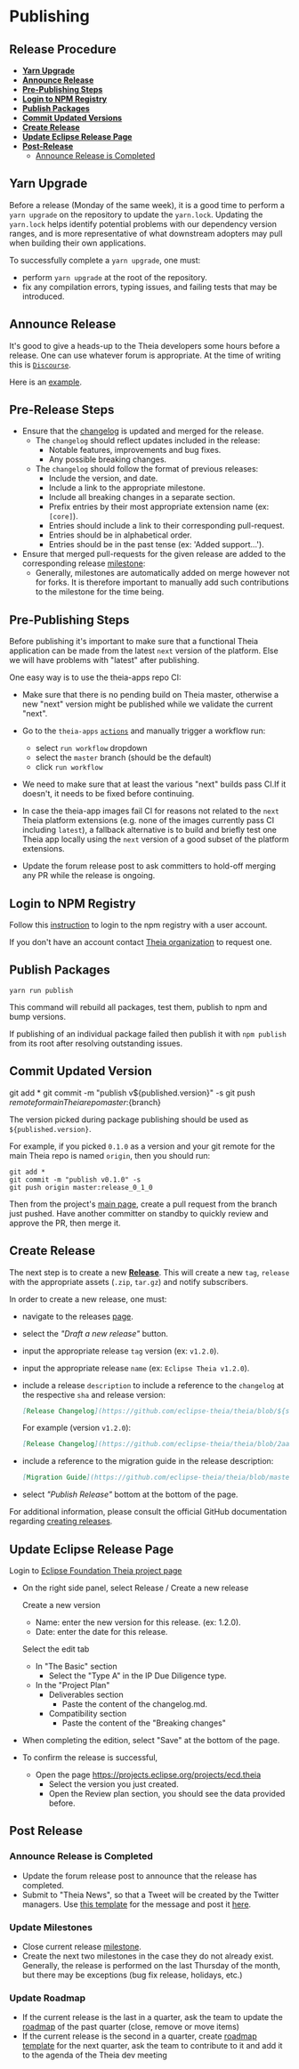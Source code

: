 # Publishing


## Release Procedure

- [**Yarn Upgrade**](#yarn-upgrade)
- [**Announce Release**](#announce-release)
- [**Pre-Publishing Steps**](#pre-publishing-steps)
- [**Login to NPM Registry**](#login-to-npm-registry)
- [**Publish Packages**](#publish-packages)
- [**Commit Updated Versions**](#commit-updated-version)
- [**Create Release**](#create-release)
- [**Update Eclipse Release Page**](#update-eclipse-release-page)
- [**Post-Release**](#post-release)
    - [Announce Release is Completed](#announce-release-is-completed)

## Yarn Upgrade

Before a release (Monday of the same week), it is a good time to perform a `yarn upgrade` on the repository to update the `yarn.lock`.
Updating the `yarn.lock` helps identify potential problems with our dependency version ranges, and is more representative of what downstream adopters may pull when building their own applications.

To successfully complete a `yarn upgrade`, one must:
- perform `yarn upgrade` at the root of the repository.
- fix any compilation errors, typing issues, and failing tests that may be introduced.

## Announce Release

It's good to give a heads-up to the Theia developers some hours before a release. One can use whatever forum is appropriate. At the time of writing this is [`Discourse`](https://community.theia-ide.org/).

Here is an [example](https://community.theia-ide.org/t/0-11-0-release/373).


## Pre-Release Steps

- Ensure that the [changelog](https://github.com/eclipse-theia/theia/blob/master/CHANGELOG.md) is updated and merged for the release.
  - The `changelog` should reflect updates included in the release:
    - Notable features, improvements and bug fixes.
    - Any possible breaking changes.
  - The `changelog` should follow the format of previous releases:
    - Include the version, and date.
    - Include a link to the appropriate milestone.
    - Include all breaking changes in a separate section.
    - Prefix entries by their most appropriate extension name (ex: `[core]`).
    - Entries should include a link to their corresponding pull-request.
    - Entries should be in alphabetical order.
    - Entries should be in the past tense (ex: 'Added support...').
- Ensure that merged pull-requests for the given release are added to the corresponding release [milestone](https://github.com/eclipse-theia/theia/milestones):
  - Generally, milestones are automatically added on merge however not for forks. It is therefore important to manually add such contributions to the milestone for the time being.


## Pre-Publishing Steps

Before publishing it's important to make sure that a functional Theia application can be made from the latest `next` version of the platform. Else we will have problems with "latest" after publishing.

One easy way is to use the theia-apps repo CI:

- Make sure that there is no pending build on Theia master, otherwise a new "next" version might be published while we validate the current "next".

- Go to the `theia-apps` [`actions`](https://github.com/theia-ide/theia-apps/actions?query=workflow%3Aci-cd) and manually trigger a workflow run:
  - select `run workflow` dropdown
  - select the `master` branch (should be the default)
  - click `run workflow`
- We need to make sure that at least the various "next" builds pass CI.If it doesn't, it needs to be fixed before continuing.

- In case the theia-app images fail CI for reasons not related to the `next` Theia platform extensions (e.g. none of the images currently pass CI including `latest`), a fallback alternative is to build and briefly test one Theia app locally using the `next` version of a good subset of the platform extensions.

- Update the forum release post to ask committers to hold-off merging any PR while the release is ongoing.


## Login to NPM Registry

Follow this [instruction](https://docs.npmjs.com/cli/adduser) to login to the npm registry with a user account.

If you don't have an account contact [Theia organization](https://www.npmjs.com/~theia) to request one.


## Publish Packages

    yarn run publish

This command will rebuild all packages, test them, publish to npm and bump versions.

If publishing of an individual package failed then publish it with `npm publish` from its root after resolving outstanding issues.


## Commit Updated Version

 git add *
    git commit -m "publish v${published.version}" -s
    git push ${remote for main Theia repo} master:${branch}

The version picked during package publishing should be used as `${published.version}`.

For example, if you picked `0.1.0` as a version and your git remote for the main Theia repo is named `origin`, then you should run:

    git add *
    git commit -m "publish v0.1.0" -s
    git push origin master:release_0_1_0

Then from the project's [main page](https://github.com/eclipse-theia/theia), create a pull request from the branch just pushed. Have another committer on standby to quickly review and approve the PR, then merge it.


## Create Release

The next step is to create a new [**Release**](https://github.com/eclipse-theia/theia/releases).
This will create a new `tag`, `release` with the appropriate assets (`.zip`, `tar.gz`) and notify subscribers.

In order to create a new release, one must:
- navigate to the releases [page](https://github.com/eclipse-theia/theia/releases).
- select the _"Draft a new release"_ button.
- input the appropriate release `tag` version (ex: `v1.2.0`).
- input the appropriate release `name` (ex: `Eclipse Theia v1.2.0`).
- include a release `description` to include a reference to the `changelog` at the respective `sha` and release version:

   ```md
   [Release Changelog](https://github.com/eclipse-theia/theia/blob/${sha}/CHANGELOG.md#${changelog-version-header})
   ```

   For example (version `v1.2.0`):

   ```md
   [Release Changelog](https://github.com/eclipse-theia/theia/blob/2aa2fa1ab091ec36ef851c4e364b322301cddb40/CHANGELOG.md#v120)
   ```
   
- include a reference to the migration guide in the release description:
   
   ```md
   [Migration Guide](https://github.com/eclipse-theia/theia/blob/master/doc/Migration.md)
   ```
    
- select _"Publish Release"_ bottom at the bottom of the page.

For additional information, please consult the official GitHub documentation regarding [creating releases](https://help.github.com/en/github/administering-a-repository/managing-releases-in-a-repository#creating-a-release).


## Update Eclipse Release Page

Login to [Eclipse Foundation Theia project page]( https://projects.eclipse.org/projects/ecd.theia)
- On the right side panel, select Release / Create a new release

    Create a new version
    - Name: enter the new version for this release. (ex: 1.2.0).
    - Date: enter the date for this release.

    Select the edit tab
    - In "The Basic" section
        - Select the  "Type A" in the IP Due Diligence type.
    - In the "Project Plan"
        - Deliverables section
            - Paste the content of the changelog.md.
        - Compatibility section
            - Paste the content of the "Breaking changes"


- When completing the edition, select "Save" at the bottom of the page.
- To confirm the release is successful,
    - Open the page https://projects.eclipse.org/projects/ecd.theia
        - Select the version you just created.
        - Open the Review plan section, you should see the data provided before.


## Post Release

### Announce Release is Completed

- Update the forum release post to announce that the release has completed.
- Submit to "Theia News", so that a Tweet will be created by the Twitter managers. Use [this template](https://github.com/eclipse-theia/theia/wiki/Eclipse-Theia-Twitter-strategy#release-announcement-no-review) for the message and post it [here](https://forms.gle/ccS6qawpS54FQZht5).

### Update Milestones

* Close current release [milestone](https://github.com/eclipse-theia/theia/milestones).
* Create the next two milestones in the case they do not already exist. Generally, the release is performed on the last Thursday of the month, but there may be exceptions (bug fix release, holidays, etc.)

### Update Roadmap

* If the current release is the last in a quarter, ask the team to update the [roadmap](https://github.com/eclipse-theia/theia/wiki/Eclipse-Theia-Roadmap) of the past quarter (close, remove or move items)
* If the current release is the second in a quarter, create [roadmap template](https://github.com/eclipse-theia/theia/wiki/Eclipse-Theia-Roadmap) for the next quarter, ask the team to contribute to it and add it to the agenda of the Theia dev meeting
